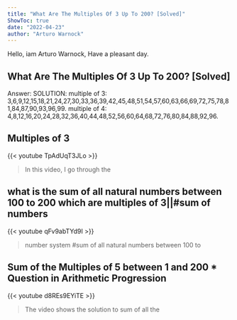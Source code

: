 ```yaml
---
title: "What Are The Multiples Of 3 Up To 200? [Solved]"
ShowToc: true 
date: "2022-04-23"
author: "Arturo Warnock" 
---
```


Hello, iam Arturo Warnock, Have a pleasant day.
## What Are The Multiples Of 3 Up To 200? [Solved]
Answer: SOLUTION: multiple of 3: 3,6,9,12,15,18,21,24,27,30,33,36,39,42,45,48,51,54,57,60,63,66,69,72,75,78,81,84,87,90,93,96,99. multiple of 4: 4,8,12,16,20,24,28,32,36,40,44,48,52,56,60,64,68,72,76,80,84,88,92,96.

## Multiples of 3
{{< youtube TpAdUqT3JLo >}}
>In this video, I go through the 

## what is the sum of all natural numbers between 100 to 200 which are multiples of 3||#sum of numbers
{{< youtube qFv9abTYd9I >}}
>number system #sum of all natural numbers between 100 to 

## Sum of the Multiples of 5 between 1 and 200 * Question in Arithmetic Progression
{{< youtube d8REs9EYiTE >}}
>The video shows the solution to sum of all the 

